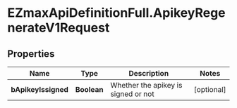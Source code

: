 # EZmaxApiDefinitionFull.ApikeyRegenerateV1Request

## Properties

Name | Type | Description | Notes
------------ | ------------- | ------------- | -------------
**bApikeyIssigned** | **Boolean** | Whether the apikey is signed or not | [optional] 


